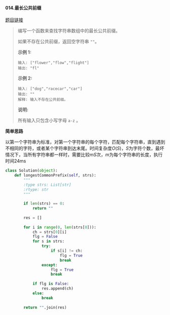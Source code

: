 #### 014.最长公共前缀
[题目链接](https://leetcode-cn.com/problems/longest-common-prefix/)
> 编写一个函数来查找字符串数组中的最长公共前缀。
>
> 如果不存在公共前缀，返回空字符串 `""`。
>
> **示例 1:**
>
> ```
> 输入: ["flower","flow","flight"]
> 输出: "fl"
> ```
>
> **示例 2:**
>
> ```
> 输入: ["dog","racecar","car"]
> 输出: ""
> 解释: 输入不存在公共前缀。
> ```
>
> **说明:**
>
> 所有输入只包含小写字母 `a-z` 。

**简单思路**

以第一个字符串为标准，对第一个字符串的每个字符，匹配每个字符串，直到遇到不相同的字符，或者某个字符串到达末尾。时间复杂度$O(S)$，$S$为字符个数，最坏情况下，当所有字符串都一样时，需要比较$mS$次，$m$为每个字符串的长度，执行时间24ms

```python
class Solution(object):
    def longestCommonPrefix(self, strs):
        """
        :type strs: List[str]
        :rtype: str
        """
        
        if len(strs) == 0:
            return ""
        
        res = []
        
        for i in range(0, len(strs[0])):
            ch = strs[0][i]
            flg = False
            for s in strs:
                try:
                    if s[i] != ch:
                        flg = True
                        break
                except:
                    flg = True
                    break
            
            if flg is False:
                res.append(ch)
            else:
                break
        
        return "".join(res)
```



